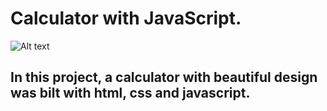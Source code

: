 # Calculator with JavaScript.
![Alt text](https://github.com/Rafasennin/Grafico-de-barras-din-mico/blob/master/img/template.png)

## In this project,  a calculator with beautiful design was bilt with html, css and javascript.

